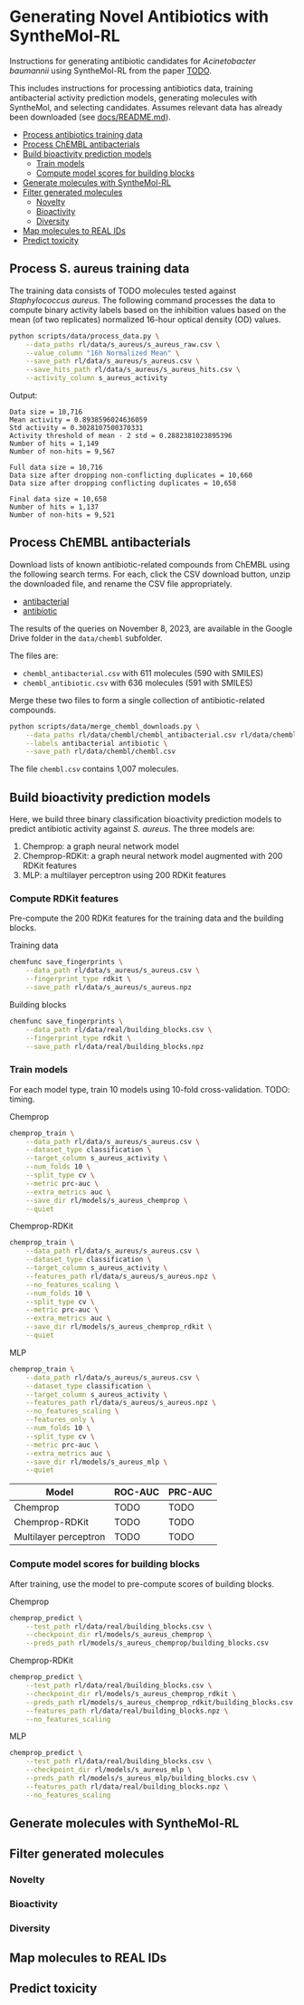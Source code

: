 # Generating Novel Antibiotics with SyntheMol-RL

Instructions for generating antibiotic candidates for _Acinetobacter baumannii_ using SyntheMol-RL from the paper [TODO](TODO).

This includes instructions for processing antibiotics data, training antibacterial activity prediction models, generating molecules with SyntheMol, and selecting candidates. Assumes relevant data has already been downloaded (see [docs/README.md](README.md)).

- [Process antibiotics training data](#process-antibiotics-training-data)
- [Process ChEMBL antibacterials](#process-chembl-antibacterials)
- [Build bioactivity prediction models](#build-bioactivity-prediction-models)
  * [Train models](#train-models)
  * [Compute model scores for building blocks](#compute-model-scores-for-building-blocks)
- [Generate molecules with SyntheMol-RL](#generate-molecules-with-synthemol-rl)
- [Filter generated molecules](#filter-generated-molecules)
  * [Novelty](#novelty)
  * [Bioactivity](#bioactivity)
  * [Diversity](#diversity)
- [Map molecules to REAL IDs](#map-molecules-to-real-ids)
- [Predict toxicity](#predict-toxicity)


## Process S. aureus training data

The training data consists of TODO molecules tested against _Staphylococcus aureus_. The following command processes the data to compute binary activity labels based on the inhibition values based on the mean (of two replicates) normalized 16-hour optical density (OD) values.

```bash
python scripts/data/process_data.py \
    --data_paths rl/data/s_aureus/s_aureus_raw.csv \
    --value_column "16h Normalized Mean" \
    --save_path rl/data/s_aureus/s_aureus.csv \
    --save_hits_path rl/data/s_aureus/s_aureus_hits.csv \
    --activity_column s_aureus_activity
```

Output:
```
Data size = 10,716
Mean activity = 0.8938596024636059
Std activity = 0.3028107500370331
Activity threshold of mean - 2 std = 0.2882381023895396
Number of hits = 1,149
Number of non-hits = 9,567

Full data size = 10,716
Data size after dropping non-conflicting duplicates = 10,660
Data size after dropping conflicting duplicates = 10,658

Final data size = 10,658
Number of hits = 1,137
Number of non-hits = 9,521
```


## Process ChEMBL antibacterials

Download lists of known antibiotic-related compounds from ChEMBL using the following search terms. For each, click the CSV download button, unzip the downloaded file, and rename the CSV file appropriately.

- [antibacterial](https://www.ebi.ac.uk/chembl/g/#search_results/compounds/query=antibacterial)
- [antibiotic](https://www.ebi.ac.uk/chembl/g/#search_results/compounds/query=antibiotic)

The results of the queries on November 8, 2023, are available in the Google Drive folder in the `data/chembl` subfolder.

The files are:

- `chembl_antibacterial.csv` with 611 molecules (590 with SMILES)
- `chembl_antibiotic.csv` with 636 molecules (591 with SMILES)

Merge these two files to form a single collection of antibiotic-related compounds.
```bash
python scripts/data/merge_chembl_downloads.py \
    --data_paths rl/data/chembl/chembl_antibacterial.csv rl/data/chembl/chembl_antibiotic.csv \
    --labels antibacterial antibiotic \
    --save_path rl/data/chembl/chembl.csv
```

The file `chembl.csv` contains 1,007 molecules.


## Build bioactivity prediction models


Here, we build three binary classification bioactivity prediction models to predict antibiotic activity against _S. aureus_. The three models are:

1. Chemprop: a graph neural network model
2. Chemprop-RDKit: a graph neural network model augmented with 200 RDKit features
3. MLP: a multilayer perceptron using 200 RDKit features


### Compute RDKit features

Pre-compute the 200 RDKit features for the training data and the building blocks.

Training data
```bash
chemfunc save_fingerprints \
    --data_path rl/data/s_aureus/s_aureus.csv \
    --fingerprint_type rdkit \
    --save_path rl/data/s_aureus/s_aureus.npz
```

Building blocks
```bash
chemfunc save_fingerprints \
    --data_path rl/data/real/building_blocks.csv \
    --fingerprint_type rdkit \
    --save_path rl/data/real/building_blocks.npz
```


### Train models

For each model type, train 10 models using 10-fold cross-validation. TODO: timing.

Chemprop
```bash
chemprop_train \
    --data_path rl/data/s_aureus/s_aureus.csv \
    --dataset_type classification \
    --target_column s_aureus_activity \
    --num_folds 10 \
    --split_type cv \
    --metric prc-auc \
    --extra_metrics auc \
    --save_dir rl/models/s_aureus_chemprop \
    --quiet
```

Chemprop-RDKit
```bash
chemprop_train \
    --data_path rl/data/s_aureus/s_aureus.csv \
    --dataset_type classification \
    --target_column s_aureus_activity \
    --features_path rl/data/s_aureus/s_aureus.npz \
    --no_features_scaling \
    --num_folds 10 \
    --split_type cv \
    --metric prc-auc \
    --extra_metrics auc \
    --save_dir rl/models/s_aureus_chemprop_rdkit \
    --quiet
```

MLP
```bash
chemprop_train \
    --data_path rl/data/s_aureus/s_aureus.csv \
    --dataset_type classification \
    --target_column s_aureus_activity \
    --features_path rl/data/s_aureus/s_aureus.npz \
    --no_features_scaling \
    --features_only \
    --num_folds 10 \
    --split_type cv \
    --metric prc-auc \
    --extra_metrics auc \
    --save_dir rl/models/s_aureus_mlp \
    --quiet
```

| Model                 | ROC-AUC | PRC-AUC |
|-----------------------|---------|---------|
| Chemprop              | TODO    | TODO    |
| Chemprop-RDKit        | TODO    | TODO    |
| Multilayer perceptron | TODO    | TODO    |


### Compute model scores for building blocks

After training, use the model to pre-compute scores of building blocks.

Chemprop
```bash
chemprop_predict \
    --test_path rl/data/real/building_blocks.csv \
    --checkpoint_dir rl/models/s_aureus_chemprop \
    --preds_path rl/models/s_aureus_chemprop/building_blocks.csv
```

Chemprop-RDKit
```bash
chemprop_predict \
    --test_path rl/data/real/building_blocks.csv \
    --checkpoint_dir rl/models/s_aureus_chemprop_rdkit \
    --preds_path rl/models/s_aureus_chemprop_rdkit/building_blocks.csv \
    --features_path rl/data/real/building_blocks.npz \
    --no_features_scaling
```

MLP
```bash
chemprop_predict \
    --test_path rl/data/real/building_blocks.csv \
    --checkpoint_dir rl/models/s_aureus_mlp \
    --preds_path rl/models/s_aureus_mlp/building_blocks.csv \
    --features_path rl/data/real/building_blocks.npz \
    --no_features_scaling
```


## Generate molecules with SyntheMol-RL


## Filter generated molecules


### Novelty


### Bioactivity


### Diversity


## Map molecules to REAL IDs


## Predict toxicity

